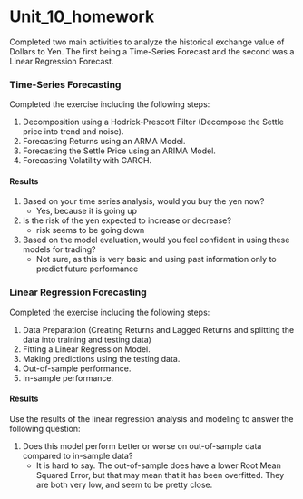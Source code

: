 # Unit_10_homework
Completed two main activities to analyze the historical exchange value of Dollars to Yen. The first being a Time-Series Forecast and the second was a Linear Regression Forecast.
### Time-Series Forecasting
Completed the exercise including the following steps:
1. Decomposition using a Hodrick-Prescott Filter (Decompose the Settle price into trend and noise).
2. Forecasting Returns using an ARMA Model.
3. Forecasting the Settle Price using an ARIMA Model.
4. Forecasting Volatility with GARCH.
#### Results
1. Based on your time series analysis, would you buy the yen now? 
    - Yes, because it is going up
1. Is the risk of the yen expected to increase or decrease?
    - risk seems to be going down
1. Based on the model evaluation, would you feel confident in using these models for trading?
    - Not sure, as this is very basic and using past information only to predict future performance

### Linear Regression Forecasting
Completed the exercise including the following steps:
1. Data Preparation (Creating Returns and Lagged Returns and splitting the data into training and testing data)
2. Fitting a Linear Regression Model.
3. Making predictions using the testing data.
4. Out-of-sample performance.
5. In-sample performance.

#### Results
Use the results of the linear regression analysis and modeling to answer the following question:

1. Does this model perform better or worse on out-of-sample data compared to in-sample data?
    - It is hard to say. The out-of-sample does have a lower Root Mean Squared Error, but that may mean that it has been overfitted. They are both very low, and seem to be pretty close. 
